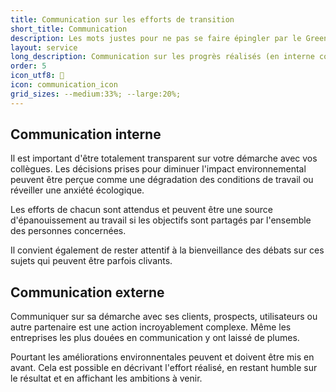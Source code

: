 ```yaml
---
title: Communication sur les efforts de transition
short_title: Communication
description: Les mots justes pour ne pas se faire épingler par le Green-washing
layout: service
long_description: Communication sur les progrès réalisés (en interne comme en externe).
order: 5
icon_utf8: 💬
icon: communication_icon
grid_sizes: --medium:33%; --large:20%;
---
```


## Communication interne

Il est important d'être totalement transparent sur votre démarche avec vos collègues. Les décisions prises pour diminuer l'impact environnemental peuvent être perçue comme une dégradation des conditions de travail ou réveiller une anxiété écologique.

Les efforts de chacun sont attendus et peuvent être une source d'épanouissement au travail si les objectifs sont partagés par l'ensemble des personnes concernées.

Il convient également de rester attentif à la bienveillance des débats sur ces sujets qui peuvent être parfois clivants.

## Communication externe

Communiquer sur sa démarche avec ses clients, prospects, utilisateurs ou autre partenaire est une action incroyablement complexe. Même les entreprises les plus douées en communication y ont laissé de plumes.

Pourtant les améliorations environnentales peuvent et doivent être mis en avant. Cela est possible en décrivant l'effort réalisé, en restant humble sur le résultat et en affichant les ambitions à venir.
